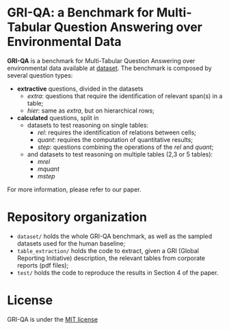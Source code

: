 # GRI-QA: a Benchmark for Multi-Tabular Question Answering over Environmental Data

**GRI-QA** is a benchmark for Multi-Tabular Question Answering over environmental data available at [dataset](./dataset/). The benchmark is composed by several question types:  
- **extractive** questions, divided in the datasets  
  - *extra*: questions that require the identification of relevant span(s) in a table;  
  - *hier*: same as *extra*, but on hierarchical rows;  
- **calculated** questions, split in  
  - datasets to test reasoning on single tables:  
    - *rel*: requires the identification of relations between cells;  
    - *quant*: requires the computation of quantitative results;  
    - *step*: questions combining the operations of the *rel* and *quant*;  
  - and datasets to test reasoning on multiple tables (2,3 or 5 tables):  
    - *mrel*  
    - *mquant*  
    - *mstep*  

For more information, please refer to our paper.

# Repository organization

- `dataset/` holds the whole GRI-QA benchmark, as well as the sampled datasets used for the human baseline;
- `table_extraction/` holds the code to extract, given a GRI (Global Reporting Initiative) description, the relevant tables from corporate reports (pdf files);
- `test/` holds the code to reproduce the results in Section 4 of the paper.

# License

GRI-QA is under the [MIT license](./LICENSE)
